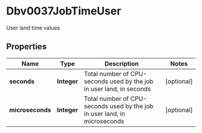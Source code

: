 

# Dbv0037JobTimeUser

User land time values

## Properties

| Name | Type | Description | Notes |
|------------ | ------------- | ------------- | -------------|
|**seconds** | **Integer** | Total number of CPU-seconds used by the job in user land, in seconds |  [optional] |
|**microseconds** | **Integer** | Total number of CPU-seconds used by the job in user land, in microseconds |  [optional] |



